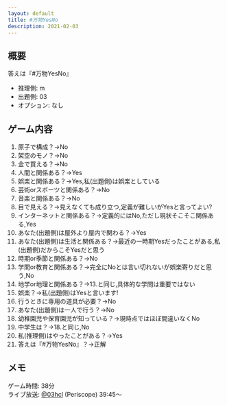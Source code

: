 ```yaml
---
layout: default
title: #万物YesNo
description: 2021-02-03
---
```


## 概要

答えは『#万物YesNo』

- 推理側: m
- 出題側: 03
- オプション: なし

## ゲーム内容

1. 原子で構成？→No
2. 架空のモノ？→No
3. 金で買える？→No
4. 人間と関係ある？→Yes
5. 娯楽と関係ある？→Yes,私(出題側)は娯楽としている
6. 芸術orスポーツと関係ある？→No
7. 音楽と関係ある？→No
8. 目で見える？→見えなくても成り立つ,定義が難しいがYesと言ってよい?
9. インターネットと関係ある？→定義的にはNo,ただし現状そこそこ関係ある,Yes
10. あなた(出題側)は屋外より屋内で関わる？→Yes
11. あなた(出題側)は生活と関係ある？→最近の一時期Yesだったことがある,私(出題側)だからこそYesだと思う
12. 時期or季節と関係ある？→No
13. 学問or教育と関係ある？→完全にNoとは言い切れないが娯楽寄りだと思う,No
14. 地学or地理と関係ある？→13.と同じ,具体的な学問は重要ではない
15. 娯楽？→私(出題側)はYesと言います!
16. 行うときに専用の道具が必要？→No
17. あなた(出題側)は一人で行う？→No
18. 幼稚園児や保育園児が知っている？→現時点ではほぼ間違いなくNo
19. 中学生は？→18.と同じ,No
20. 私(推理側)はやったことがある？→Yes
21. 答えは『#万物YesNo』？→正解

## メモ

ゲーム時間: 38分  
ライブ放送: [@03hcl](https://www.periscope.tv/03hcl/https://www.periscope.tv/03hcl/1ZkKzenEAjoxv?t=39m45s) (Periscope) 39:45～
